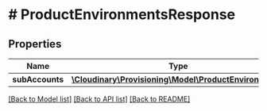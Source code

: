 # # ProductEnvironmentsResponse

## Properties

Name | Type | Description | Notes
------------ | ------------- | ------------- | -------------
**subAccounts** | [**\Cloudinary\Provisioning\Model\ProductEnvironment[]**](ProductEnvironment.md) |  | [optional]

[[Back to Model list]](../../README.md#models) [[Back to API list]](../../README.md#endpoints) [[Back to README]](../../README.md)
